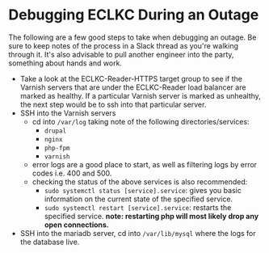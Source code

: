 # Debugging ECLKC During an Outage

The following are a few good steps to take when debugging an outage. Be sure to keep notes of the process in a Slack thread as you're walking through it. It's also advisable to pull another engineer into the party, something about hands and work.

* Take a look at the ECLKC-Reader-HTTPS target group to see if the Varnish servers that are under the ECLKC-Reader load balancer are marked as healthy. If a particular Varnish server is marked as unhealthy, the next step would be to ssh into that particular server.
* SSH into the Varnish servers
    * cd into `/var/log` taking note of the following directories/services:
        * `drupal`
        * `nginx`
        * `php-fpm`
        * `varnish`
    * error logs are a good place to start, as well as filtering logs by error codes i.e. 400 and 500.
    * checking the status of the above services is also recommended:
        * `sudo systemctl status [service].service`: gives you basic information on the current state of the specified service.
        * `sudo systemctl restart [service].service`: restarts the specified service. **note: restarting php will most likely drop any open connections.**
* SSH into the mariadb server, cd into `/var/lib/mysql` where the logs for the database live.